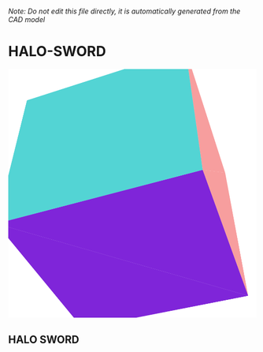 ###### Note: Do not edit this file directly, it is automatically generated from the CAD model

# HALO-SWORD

![](/project.svg)

## HALO SWORD


